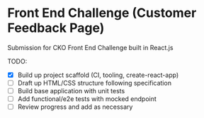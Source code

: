 # Front End Challenge (Customer Feedback Page)

Submission for CKO Front End Challenge built in React.js

TODO:

- [x] Build up project scaffold (CI, tooling, create-react-app)
- [ ] Draft up HTML/CSS structure following specification
- [ ] Build base application with unit tests
- [ ] Add functional/e2e tests with mocked endpoint
- [ ] Review progress and add as necessary
